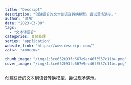 ```yaml
---
title: "Descript"
description: "创建语音的文本到语音转换模型。尝试现场演示。"
author: "瑞东"
date: "2023-03-30"
tags:
  - "文本转语音"
categories: 音频处理
series: "application"
website_link: "https://www.descript.com/"
color: "#00CC8E"

thumb_image: "/img/1c3ce652093fc667e9ec46f3537c11b4.png"
cover_image: "/img/1c3ce652093fc667e9ec46f3537c11b4.png"
---
```


创建语音的文本到语音转换模型。尝试现场演示。